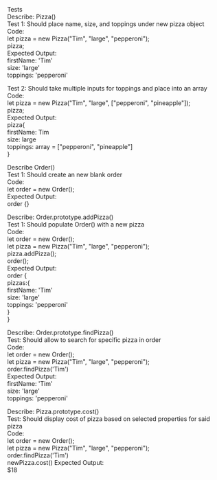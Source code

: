 <detail>
  <summary>Tests</summary>
  Describe: Pizza()<br>
  Test 1: Should place name, size, and toppings under new pizza object<br>
  Code: <br>
    let pizza = new Pizza("Tim", "large", "pepperoni");<br>
    pizza;<br>
  Expected Output: <br>
    firstName: 'Tim'<br>
    size: 'large'<br>
    toppings: 'pepperoni'<br>

  Test 2: Should take multiple inputs for toppings and place into an array<br>
  Code:<br>
  let pizza = new Pizza("Tim", "large", ["pepperoni", "pineapple"]);<br>
  pizza;<br>
  Expected Output:<br>
  pizza{<br>
    firstName: Tim<br>
    size: large<br>
    toppings: array = ["pepperoni", "pineapple"]<br>
  }<br>

  Describe Order()<br>
  Test 1: Should create an new blank order<br>
  Code:<br>
    let order = new Order();<br>
  Expected Output:<br>
    order {}<br>

  Describe: Order.prototype.addPizza()<br>
  Test 1: Should populate Order() with a new pizza<br>
  Code:<br>
    let order = new Order();<br>
    let pizza = new Pizza("Tim", "large", "pepperoni");<br>
    pizza.addPizza();<br>
    order();<br>
  Expected Output: <br>
    order {<br>
      pizzas:{<br>
      firstName: 'Tim'<br>
      size: 'large'<br>
      toppings: 'pepperoni'<br>
      }<br>
    }<br>

  Describe: Order.prototype.findPizza()<br>
  Test: Should allow to search for specific pizza in order<br>
  Code:<br>
    let order = new Order();<br>
    let pizza = new Pizza("Tim", "large", "pepperoni");<br>
    order.findPizza('Tim')<br>
  Expected Output:<br>
    firstName: 'Tim'<br>
    size: 'large'<br>
    toppings: 'pepperoni'<br>

  Describe: Pizza.prototype.cost()<br>
  Test: Should display cost of pizza based on selected properties for said pizza<br>
  Code:<br>
    let order = new Order();<br>
    let pizza = new Pizza("Tim", "large", "pepperoni");<br>
    order.findPizza('Tim')<br>
    newPizza.cost()
  Expected Output:<br>
    $18

</detail>